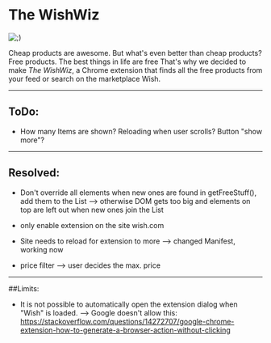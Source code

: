 # The WishWiz

![;)](https://www.azquotes.com/picture-quotes/quote-the-best-things-in-life-are-free-luther-vandross-64-40-14.jpg)

Cheap products are awesome. But what's even better than cheap products? Free products. The best things in life are free
That's why we decided to make _The WishWiz_, a Chrome extension that finds all the free products from your feed or search on the marketplace Wish.

------------------------------------------------------------

## ToDo:

- How many Items are shown? Reloading when user scrolls? Button "show more"?

-------------------------------------------------------------

## Resolved:

- Don't override all elements when new ones are found in getFreeStuff(), add them to the List
--> otherwise DOM gets too big and elements on top are left out when new ones join the List

- only enable extension on the site wish.com

- Site needs to reload for extension to more --> changed Manifest, working now

- price filter --> user decides the max. price

------------------------------------------------------------

##Limits:

- It is not possible to automatically open the extension dialog when "Wish" is loaded.
--> Google doesn't allow this:
https://stackoverflow.com/questions/14272707/google-chrome-extension-how-to-generate-a-browser-action-without-clicking
